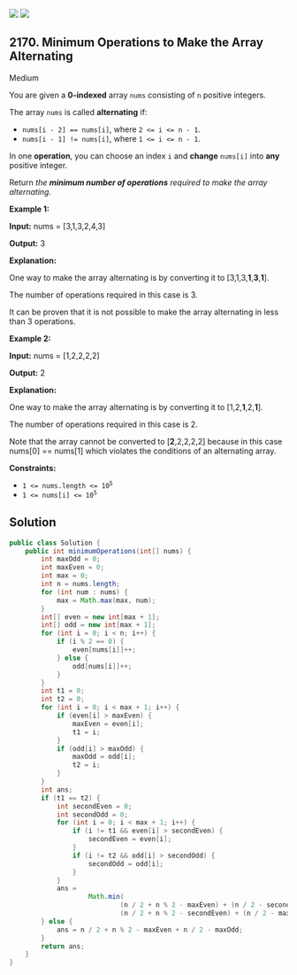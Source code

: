 [![](https://img.shields.io/github/stars/javadev/LeetCode-in-Java?label=Stars&style=flat-square)](https://github.com/javadev/LeetCode-in-Java)
[![](https://img.shields.io/github/forks/javadev/LeetCode-in-Java?label=Fork%20me%20on%20GitHub%20&style=flat-square)](https://github.com/javadev/LeetCode-in-Java/fork)

## 2170\. Minimum Operations to Make the Array Alternating

Medium

You are given a **0-indexed** array `nums` consisting of `n` positive integers.

The array `nums` is called **alternating** if:

*   `nums[i - 2] == nums[i]`, where `2 <= i <= n - 1`.
*   `nums[i - 1] != nums[i]`, where `1 <= i <= n - 1`.

In one **operation**, you can choose an index `i` and **change** `nums[i]` into **any** positive integer.

Return _the **minimum number of operations** required to make the array alternating_.

**Example 1:**

**Input:** nums = [3,1,3,2,4,3]

**Output:** 3

**Explanation:**

One way to make the array alternating is by converting it to [3,1,3,**1**,**3**,**1**].

The number of operations required in this case is 3.

It can be proven that it is not possible to make the array alternating in less than 3 operations. 

**Example 2:**

**Input:** nums = [1,2,2,2,2]

**Output:** 2

**Explanation:**

One way to make the array alternating is by converting it to [1,2,**1**,2,**1**].

The number of operations required in this case is 2.

Note that the array cannot be converted to [**2**,2,2,2,2] because in this case nums[0] == nums[1] which violates the conditions of an alternating array. 

**Constraints:**

*   <code>1 <= nums.length <= 10<sup>5</sup></code>
*   <code>1 <= nums[i] <= 10<sup>5</sup></code>

## Solution

```java
public class Solution {
    public int minimumOperations(int[] nums) {
        int maxOdd = 0;
        int maxEven = 0;
        int max = 0;
        int n = nums.length;
        for (int num : nums) {
            max = Math.max(max, num);
        }
        int[] even = new int[max + 1];
        int[] odd = new int[max + 1];
        for (int i = 0; i < n; i++) {
            if (i % 2 == 0) {
                even[nums[i]]++;
            } else {
                odd[nums[i]]++;
            }
        }
        int t1 = 0;
        int t2 = 0;
        for (int i = 0; i < max + 1; i++) {
            if (even[i] > maxEven) {
                maxEven = even[i];
                t1 = i;
            }
            if (odd[i] > maxOdd) {
                maxOdd = odd[i];
                t2 = i;
            }
        }
        int ans;
        if (t1 == t2) {
            int secondEven = 0;
            int secondOdd = 0;
            for (int i = 0; i < max + 1; i++) {
                if (i != t1 && even[i] > secondEven) {
                    secondEven = even[i];
                }
                if (i != t2 && odd[i] > secondOdd) {
                    secondOdd = odd[i];
                }
            }
            ans =
                    Math.min(
                            (n / 2 + n % 2 - maxEven) + (n / 2 - secondOdd),
                            (n / 2 + n % 2 - secondEven) + (n / 2 - maxOdd));
        } else {
            ans = n / 2 + n % 2 - maxEven + n / 2 - maxOdd;
        }
        return ans;
    }
}
```